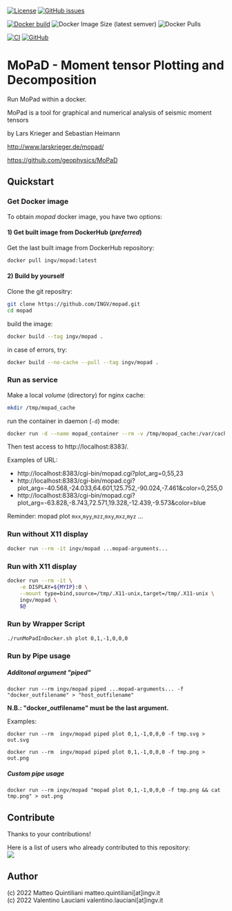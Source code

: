 [![License](https://img.shields.io/github/license/INGV/mopad.svg)](https://github.com/INGV/mopad/blob/main/LICENSE)
[![GitHub issues](https://img.shields.io/github/issues/INGV/mopad.svg)](https://github.com/INGV/mopad/issues)

[![Docker build](https://img.shields.io/badge/docker%20build-from%20CI-yellow)](https://hub.docker.com/r/ingv/mopad)
![Docker Image Size (latest semver)](https://img.shields.io/docker/image-size/ingv/mopad?sort=semver)
![Docker Pulls](https://img.shields.io/docker/pulls/ingv/mopad)

[![CI](https://github.com/INGV/mopad/actions/workflows/docker-image.yml/badge.svg)](https://github.com/INGV/mopad/actions)
[![GitHub](https://img.shields.io/static/v1?label=GitHub&message=Link%20to%20repository&color=blueviolet)](https://github.com/INGV/mopad)

# MoPaD - Moment tensor Plotting and Decomposition 

Run MoPad within a docker.

MoPad is a tool for graphical and numerical analysis of seismic moment tensors

by Lars Krieger and Sebastian Heimann

http://www.larskrieger.de/mopad/

https://github.com/geophysics/MoPaD

## Quickstart
### Get Docker image
To obtain *mopad* docker image, you have two options:

#### 1) Get built image from DockerHub (*preferred*)
Get the last built image from DockerHub repository:
```sh
docker pull ingv/mopad:latest
```

#### 2) Build by yourself
Clone the git repositry:
```sh
git clone https://github.com/INGV/mopad.git
cd mopad
```
build the image:
```sh
docker build --tag ingv/mopad . 
```

in case of errors, try:
```sh
docker build --no-cache --pull --tag ingv/mopad . 
```

### Run as service
Make a local *volume* (directory) for nginx cache:
```sh
mkdir /tmp/mopad_cache
```

run the container in daemon (`-d`) mode:
```sh
docker run -d --name mopad_container --rm -v /tmp/mopad_cache:/var/cache -p 8383:80 ingv/mopad
```

Then test access to http://localhost:8383/.

Examples of URL:

- http://localhost:8383/cgi-bin/mopad.cgi?plot_arg=0,55,23
- http://localhost:8383/cgi-bin/mopad.cgi?plot_arg=-40.568,-24.033,64.601,125.752,-90.024,-7.461&color=0,255,0
- http://localhost:8383/cgi-bin/mopad.cgi?plot_arg=-63.828,-8.743,72.571,19.328,-12.439,-9.573&color=blue

Reminder: mopad plot `mxx`,`myy`,`mzz`,`mxy`,`mxz`,`myz` ...

### Run without X11 display

```sh
docker run --rm -it ingv/mopad ...mopad-arguments...
```

### Run with X11 display

```sh
docker run --rm -it \
	-e DISPLAY=${MYIP}:0 \
	--mount type=bind,source=/tmp/.X11-unix,target=/tmp/.X11-unix \
	ingv/mopad \
	$@
```

### Run by Wrapper Script

```sh
./runMoPadInDocker.sh plot 0,1,-1,0,0,0
```

### Run by Pipe usage

##### Additonal argument "piped"

```
docker run --rm ingv/mopad piped ...mopad-arguments... -f "docker_outfilename" > "host_outfilename"
```

**N.B.: "docker_outfilename" must be the last argument.**

Examples:

```
docker run --rm  ingv/mopad piped plot 0,1,-1,0,0,0 -f tmp.svg > out.svg
```

```
docker run --rm  ingv/mopad piped plot 0,1,-1,0,0,0 -f tmp.png > out.png
```

##### Custom pipe usage

```
docker run --rm ingv/mopad "mopad plot 0,1,-1,0,0,0 -f tmp.png && cat tmp.png" > out.png
```

## Contribute
Thanks to your contributions!

Here is a list of users who already contributed to this repository: \
<a href="https://github.com/ingv/mopad/graphs/contributors">
  <img src="https://contrib.rocks/image?repo=ingv/mopad" />
</a>

## Author
(c) 2022 Matteo Quintiliani matteo.quintiliani[at]ingv.it \
(c) 2022 Valentino Lauciani valentino.lauciani[at]ingv.it
